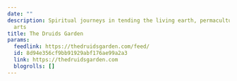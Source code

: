 ```yaml
---
date: ""
description: Spiritual journeys in tending the living earth, permaculture, and nature-inspired
  arts
title: The Druids Garden
params:
  feedlink: https://thedruidsgarden.com/feed/
  id: 8d94e356cf9bb91929abf176ae99a2a3
  link: https://thedruidsgarden.com
  blogrolls: []
---
```

